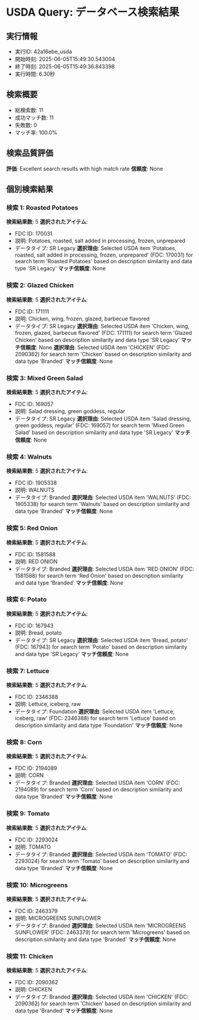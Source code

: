 # USDA Query: データベース検索結果

## 実行情報
- 実行ID: 42a16ebe_usda
- 開始時刻: 2025-06-05T15:49:30.543004
- 終了時刻: 2025-06-05T15:49:36.843398
- 実行時間: 6.30秒

## 検索概要

- 総検索数: 11
- 成功マッチ数: 11
- 失敗数: 0
- マッチ率: 100.0%

## 検索品質評価

**評価**: Excellent search results with high match rate
**信頼度**: None

## 個別検索結果

### 検索 1: Roasted Potatoes

**検索結果数**: 5
**選択されたアイテム**:
- FDC ID: 170031
- 説明: Potatoes, roasted, salt added in processing, frozen, unprepared
- データタイプ: SR Legacy
**選択理由**: Selected USDA item 'Potatoes, roasted, salt added in processing, frozen, unprepared' (FDC: 170031) for search term 'Roasted Potatoes' based on description similarity and data type 'SR Legacy'
**マッチ信頼度**: None

### 検索 2: Glazed Chicken

**検索結果数**: 5
**選択されたアイテム**:
- FDC ID: 171111
- 説明: Chicken, wing, frozen, glazed, barbecue flavored
- データタイプ: SR Legacy
**選択理由**: Selected USDA item 'Chicken, wing, frozen, glazed, barbecue flavored' (FDC: 171111) for search term 'Glazed Chicken' based on description similarity and data type 'SR Legacy'
**マッチ信頼度**: None
**選択理由**: Selected USDA item 'CHICKEN' (FDC: 2090362) for search term 'Chicken' based on description similarity and data type 'Branded'
**マッチ信頼度**: None

### 検索 3: Mixed Green Salad

**検索結果数**: 5
**選択されたアイテム**:
- FDC ID: 169057
- 説明: Salad dressing, green goddess, regular
- データタイプ: SR Legacy
**選択理由**: Selected USDA item 'Salad dressing, green goddess, regular' (FDC: 169057) for search term 'Mixed Green Salad' based on description similarity and data type 'SR Legacy'
**マッチ信頼度**: None

### 検索 4: Walnuts

**検索結果数**: 5
**選択されたアイテム**:
- FDC ID: 1905338
- 説明: WALNUTS
- データタイプ: Branded
**選択理由**: Selected USDA item 'WALNUTS' (FDC: 1905338) for search term 'Walnuts' based on description similarity and data type 'Branded'
**マッチ信頼度**: None

### 検索 5: Red Onion

**検索結果数**: 5
**選択されたアイテム**:
- FDC ID: 1581588
- 説明: RED ONION
- データタイプ: Branded
**選択理由**: Selected USDA item 'RED ONION' (FDC: 1581588) for search term 'Red Onion' based on description similarity and data type 'Branded'
**マッチ信頼度**: None

### 検索 6: Potato

**検索結果数**: 5
**選択されたアイテム**:
- FDC ID: 167943
- 説明: Bread, potato
- データタイプ: SR Legacy
**選択理由**: Selected USDA item 'Bread, potato' (FDC: 167943) for search term 'Potato' based on description similarity and data type 'SR Legacy'
**マッチ信頼度**: None

### 検索 7: Lettuce

**検索結果数**: 5
**選択されたアイテム**:
- FDC ID: 2346388
- 説明: Lettuce, iceberg, raw
- データタイプ: Foundation
**選択理由**: Selected USDA item 'Lettuce, iceberg, raw' (FDC: 2346388) for search term 'Lettuce' based on description similarity and data type 'Foundation'
**マッチ信頼度**: None

### 検索 8: Corn

**検索結果数**: 5
**選択されたアイテム**:
- FDC ID: 2194089
- 説明: CORN
- データタイプ: Branded
**選択理由**: Selected USDA item 'CORN' (FDC: 2194089) for search term 'Corn' based on description similarity and data type 'Branded'
**マッチ信頼度**: None

### 検索 9: Tomato

**検索結果数**: 5
**選択されたアイテム**:
- FDC ID: 2293024
- 説明: TOMATO
- データタイプ: Branded
**選択理由**: Selected USDA item 'TOMATO' (FDC: 2293024) for search term 'Tomato' based on description similarity and data type 'Branded'
**マッチ信頼度**: None

### 検索 10: Microgreens

**検索結果数**: 5
**選択されたアイテム**:
- FDC ID: 2463379
- 説明: MICROGREENS SUNFLOWER
- データタイプ: Branded
**選択理由**: Selected USDA item 'MICROGREENS SUNFLOWER' (FDC: 2463379) for search term 'Microgreens' based on description similarity and data type 'Branded'
**マッチ信頼度**: None

### 検索 11: Chicken

**検索結果数**: 5
**選択されたアイテム**:
- FDC ID: 2090362
- 説明: CHICKEN
- データタイプ: Branded
**選択理由**: Selected USDA item 'CHICKEN' (FDC: 2090362) for search term 'Chicken' based on description similarity and data type 'Branded'
**マッチ信頼度**: None

